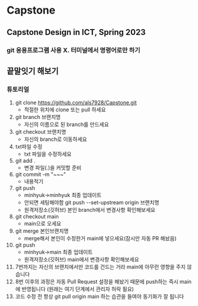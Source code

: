 # Capstone
Capstone Design in ICT, Spring 2023
---
### git 응용프로그램 사용 X. 터미널에서 명령어로만 하기
## 끝말잇기 해보기
### 튜토리얼
1. git clone https://github.com/als7928/Capstone.git
   - 적절한 위치에 clone 또는 pull 하세요
2. git branch 브랜치명
   - 자신의 이름으로 된 branch를 만드세요
3. git checkout 브랜치명
   - 자신의 branch로 이동하세요
4. txt파일 수정
   - txt 파일을 수정하세요
5. git add .
   - 변경 파일(.)을 커밋할 준비
6. git commit -m "~~~"
   - 내용적기
7. git push
   - minhyuk->minhyuk 최종 업데이트
   - 안되면 세팅해야함 git push --set-upstream origin 브랜치명
   - 원격저장소(깃허브) 본인 branch에서 변경사항 확인해보세요
8. git checkout main
   - main으로 오세요
9.  git merge 본인브랜치명
    - merge해서 본인이 수정한거 main에 넣으세요(잠시만 자동 PR 해놨음)
10. git push
    - minhyuk->main 최종 업데이트
    - 원격저장소(깃허브) main에서 변경사항 확인해보세요
11. 7번까지는 자신의 브랜치에서만 코드를 건드는 거라 main에 아무런 영향을 주지 않습니다
12. 8번 이후의 과정은 자동 Pull Request 설정을 해놨기 때문에 push하는 즉시 main에 반영됩니다 (원래는 여기 단계에서 관리자 허락 필요)
13. 코드 수정 전 항상 git pull origin main 하는 습관을 들여야 동기화가 잘 됩니다
